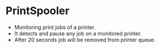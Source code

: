 # PrintSpooler
- Monitoring print jobs of a printer.
- It detects and pause any job on a monitored printer.
- After 20 seconds job will be removed from printer queue.
